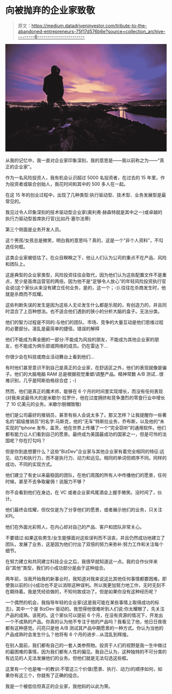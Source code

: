 # 向被抛弃的企业家致敬

> 原文：<https://medium.datadriveninvestor.com/tribute-to-the-abandoned-entrepreneurs-75f17d576b6e?source=collection_archive---------6----------------------->

![](img/22350949eb03a7f149c7a94140acbd7b.png)

从我的记忆中，我一直对企业家印象深刻，我的意思是——我以前称之为——“真正的企业家”。

作为一名风险投资人，我有机会认识超过 5000 名投资者，在过去的 15 年里，作为投资者或联合创始人，我花时间和其中的 500 多人在一起。

在这 15 年的创业过程中，出现了几种类型:执行驱动型、技术型、业务发展型是最常见的。

我见过令人印象深刻的技术驱动型企业家(奥利弗·赫森特就是其中之一)或卓越的执行力驱动型首席执行官(比如丹·塞尔法蒂)

第三个侧面是业务开发人员。

这个男孩/女孩总是微笑，明白我的意思吗？真的，这是一个“非个人资料”，不勾选任何框。

这类企业家被低估了。在众目睽睽之下，他让人们认为公司的重点不在产品、风险和团队上。

这是典型的企业家类型，风险投资往往会取代，因为他们认为这些配置文件不是重点，至少是首席运营官的两倍，因为他不是“足够令人放心”的年轻风险投资执行官会说(这个家伙从来没有建立任何业务，是的，这一个；-)).往往在杀商发生时，他就是杀商而不炫耀。

这些判断失误的发生是因为这些人无论发生什么都是乐观的，有创造力的，并且同时混合了上百种想法。也不适合他们遇到的狭小的分析大脑的盒子。无法分类。

他们的智力过程是不同的:与他们的团队、市场、竞争的大量互动是他们思维过程的必要部分。凌乱是最简单的捷径。错误的解释

他们不能成为黄金圈的一部分:不能成为风投的朋友，不能成为其他企业家的朋友，也不能成为俱乐部或网络的成员。仍在雷达下…

你很少会在科技或商业活动舞台上看到他们…

有时他们甚至意识不到自己是真正的企业家，在舒适区之外，他们的表现就像是骗子。他们的大脑电脑 RAM 总是根据视觉重塑/调整产品。精神常数 A/B 测试…很难识别，几乎是阿斯伯格综合症；-)

然而，他们是真正的魔术师，能够在 6 个月的时间里实现增长，而没有任何表现(对我来说最伟大的是米歇尔·拉罗什，他在过度拥挤和竞争激烈的零食行业中增长了 10 亿美元的业务。米歇尔脱帽致敬)

他们是公司最好的推销员，甚至有些人会说太多了。那又怎样？让我提醒你一些著名的“超级推销员”的名字:马斯克，他的“无车”特斯拉业务，乔布斯，以及他的“未实现的”Iphone 发布，盖茨，他在世界上传播了一个“完全窃听”的通用软件。他们都有能力让人们看到自己的愿景。最终成为美国最成功的国家之一，但是可怜的法国呢？你在打勾吗？

但是你到底想要什么？这些“BizDev”企业家与其他企业家有着完全相同的特征:远见、动力和执行力，而不是执行力、动力和远见。相同的单词但顺序不同。同样的成功，不同的实现方式。

他们建立了有史以来最稳固的团队，在他们周围的所有人中传播他们的愿景，任何时候，甚至不去争取雇佣！说服力不够？

你不会看到他们在身边，在 VC 或者企业家鸡尾酒会上握手微笑。没时间了，伙计。

他们最终会炫耀，但仅仅是为了分享他们的愿景，或者展示他们的业务，只关注 KPI。

他们在外面光彩照人，在内心却对自己的产品、客户和团队非常关心。

不要错过:如果这些男生/女生能够面对这些误判而不沮丧，并且仍然成功地建立了团队，发展了业务，这是因为他们付出了双倍的努力来弥补:努力工作和关注每个细节。

在努力建立和共同建立科技企业之后，我很早就知道这一点。我的合作伙伴来自“其他”类型，我们的小成功部分是由于这种组合。

两年前，当我开始我的新事业时，我知道对我来说这比其他任何事情都要困难。即使我以前的(小)成功也不足以消除这种误判。所以我更加努力地工作，无时无刻不在期待着。我是凭经验做的，不知何故成功了。但是如果你没有这种经历呢？

一个偶然的机会，我指导年轻的企业家(这是我可能在某些事情上取得成功的标志)，其中一个是 BizDev 驱动的。我觉得他很难听到人们说:你太耀眼了，先关注产品的成熟。该死的。这个家伙可以提前 6 个月，在没有资源的情况下，开发出一个不成熟的产品。你真的认为他不专注于他的产品吗？我看见了他，他日日夜夜都有这种感觉。闪亮只是他 A/B 测试其产品中期愿景的一种方式。你认为当他的产品成熟时会发生什么？他将有 6 个月的进步…从混乱到辉煌。

在别人面前，我们都有自己的一套人类参照物。投资于人们的视野是我一生中做过的最困难的事情，因为我们都有人性的偏见。我自己认为，这种独特的不可分类的有远见的人无法发展他们的业务。但他们就是无法勾选这些框。

这里有一个也是唯一的教训:不管这三个价值(愿景、执行、动力)的顺序如何，如果你有这三个，你就有了正确的组合。

我是一个被低估但真正的企业家，我他妈的以此为荣。